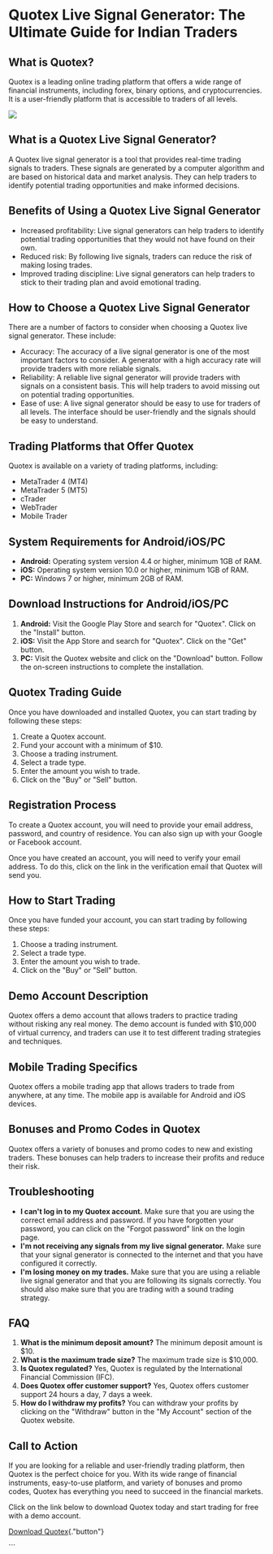 # Quotex Live Signal Generator: The Ultimate Guide for Indian Traders

## What is Quotex?

Quotex is a leading online trading platform that offers a wide range of
financial instruments, including forex, binary options, and
cryptocurrencies. It is a user-friendly platform that is accessible to
traders of all levels.

[![](https://static.quotex.io/files/4_en/300_250.jpg)](https://traff.sbs/brokerqxlid)

## What is a Quotex Live Signal Generator?

A Quotex live signal generator is a tool that provides real-time trading
signals to traders. These signals are generated by a computer algorithm
and are based on historical data and market analysis. They can help
traders to identify potential trading opportunities and make informed
decisions.

## Benefits of Using a Quotex Live Signal Generator

-   Increased profitability: Live signal generators can help traders to
    identify potential trading opportunities that they would not have
    found on their own.
-   Reduced risk: By following live signals, traders can reduce the risk
    of making losing trades.
-   Improved trading discipline: Live signal generators can help traders
    to stick to their trading plan and avoid emotional trading.

## How to Choose a Quotex Live Signal Generator

There are a number of factors to consider when choosing a Quotex live
signal generator. These include:

-   Accuracy: The accuracy of a live signal generator is one of the most
    important factors to consider. A generator with a high accuracy rate
    will provide traders with more reliable signals.
-   Reliability: A reliable live signal generator will provide traders
    with signals on a consistent basis. This will help traders to avoid
    missing out on potential trading opportunities.
-   Ease of use: A live signal generator should be easy to use for
    traders of all levels. The interface should be user-friendly and the
    signals should be easy to understand.

## Trading Platforms that Offer Quotex

Quotex is available on a variety of trading platforms, including:

-   MetaTrader 4 (MT4)
-   MetaTrader 5 (MT5)
-   cTrader
-   WebTrader
-   Mobile Trader

## System Requirements for Android/iOS/PC

-   **Android:** Operating system version 4.4 or higher, minimum 1GB of
    RAM.
-   **iOS:** Operating system version 10.0 or higher, minimum 1GB of
    RAM.
-   **PC:** Windows 7 or higher, minimum 2GB of RAM.

## Download Instructions for Android/iOS/PC

1.  **Android:** Visit the Google Play Store and search for
    "Quotex". Click on the "Install" button.
2.  **iOS:** Visit the App Store and search for "Quotex". Click on
    the "Get" button.
3.  **PC:** Visit the Quotex website and click on the "Download"
    button. Follow the on-screen instructions to complete the
    installation.

## Quotex Trading Guide

Once you have downloaded and installed Quotex, you can start trading by
following these steps:

1.  Create a Quotex account.
2.  Fund your account with a minimum of \$10.
3.  Choose a trading instrument.
4.  Select a trade type.
5.  Enter the amount you wish to trade.
6.  Click on the "Buy" or "Sell" button.

## Registration Process

To create a Quotex account, you will need to provide your email address,
password, and country of residence. You can also sign up with your
Google or Facebook account.

Once you have created an account, you will need to verify your email
address. To do this, click on the link in the verification email that
Quotex will send you.

## How to Start Trading

Once you have funded your account, you can start trading by following
these steps:

1.  Choose a trading instrument.
2.  Select a trade type.
3.  Enter the amount you wish to trade.
4.  Click on the "Buy" or "Sell" button.

## Demo Account Description

Quotex offers a demo account that allows traders to practice trading
without risking any real money. The demo account is funded with \$10,000
of virtual currency, and traders can use it to test different trading
strategies and techniques.

## Mobile Trading Specifics

Quotex offers a mobile trading app that allows traders to trade from
anywhere, at any time. The mobile app is available for Android and iOS
devices.

## Bonuses and Promo Codes in Quotex

Quotex offers a variety of bonuses and promo codes to new and existing
traders. These bonuses can help traders to increase their profits and
reduce their risk.

## Troubleshooting

-   **I can\'t log in to my Quotex account.** Make sure that you are
    using the correct email address and password. If you have forgotten
    your password, you can click on the "Forgot password" link on
    the login page.
-   **I\'m not receiving any signals from my live signal generator.**
    Make sure that your signal generator is connected to the internet
    and that you have configured it correctly.
-   **I\'m losing money on my trades.** Make sure that you are using a
    reliable live signal generator and that you are following its
    signals correctly. You should also make sure that you are trading
    with a sound trading strategy.

## FAQ

1.  **What is the minimum deposit amount?** The minimum deposit amount
    is \$10.
2.  **What is the maximum trade size?** The maximum trade size is
    \$10,000.
3.  **Is Quotex regulated?** Yes, Quotex is regulated by the
    International Financial Commission (IFC).
4.  **Does Quotex offer customer support?** Yes, Quotex offers customer
    support 24 hours a day, 7 days a week.
5.  **How do I withdraw my profits?** You can withdraw your profits by
    clicking on the "Withdraw" button in the "My Account"
    section of the Quotex website.

## Call to Action

If you are looking for a reliable and user-friendly trading platform,
then Quotex is the perfect choice for you. With its wide range of
financial instruments, easy-to-use platform, and variety of bonuses and
promo codes, Quotex has everything you need to succeed in the financial
markets.

Click on the link below to download Quotex today and start trading for
free with a demo account.

[Download
Quotex](\%22https://traff.sbs/brokerqxlid\%22){."button"}

\`\`\`

